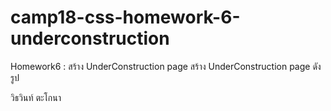 # camp18-css-homework-6-underconstruction

Homework6 : สร้าง UnderConstruction page
สร้าง UnderConstruction page ดังรูป

วิธวินท์ ตะโกนา
